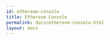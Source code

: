 ```yaml
---
id: ethereum-console
title: Ethereum Console
permalink: docs/ethereum-console.html
layout: docs
---
```

